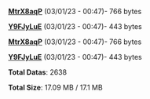 [**MtrX8aqP**](/data/MtrX8aqP.txt) (03/01/23 - 00:47)- 766 bytes

[**Y9FJyLuE**](/data/Y9FJyLuE.txt) (03/01/23 - 00:47)- 443 bytes

[**MtrX8aqP**](/data/MtrX8aqP.txt) (03/01/23 - 00:47)- 766 bytes

[**Y9FJyLuE**](/data/Y9FJyLuE.txt) (03/01/23 - 00:47)- 443 bytes

**Total Datas**: 2638

**Total Size**: 17.09 MB / 17.1 MB